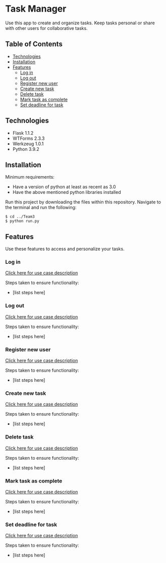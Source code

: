 # Task Manager

Use this app to create and organize tasks. Keep tasks personal or share with other users for collaborative tasks.

## Table of Contents

* [Technologies](#technologies)
* [Installation](#installation)
* [Features](#features)
  * [Log in](#log-in)
  * [Log out](#log-in)
  * [Register new user](#register-new-user)
  * [Create new task](#create-new-task)
  * [Delete task](#delete-task)
  * [Mark task as complete](#mark-task-as-complete)
  * [Set deadline for task](#set-deadline-for-task)

## Technologies

* Flask 1.1.2
* WTForms 2.3.3
* Werkzeug 1.0.1
* Python 3.9.2

## Installation

Minimum requirements:
* Have a version of python at least as recent as 3.0
* Have the above mentioned python libraries installed

Run this project by downloading the files within this repository. 
Navigate to the terminal and run the following:
```
$ cd ../Team3
$ python run.py
```

## Features

Use these features to access and personalize your tasks. 

### Log in

[Click here for use case description](../relative/link/to/Specification.md#use-case-2-name:-login)

Steps taken to ensure functionality:
* [list steps here]

### Log out

[Click here for use case description](../relative/link/to/Specification.md#use-case-6-name:-sign-out)

Steps taken to ensure functionality:
* [list steps here]

### Register new user

[Click here for use case description](../relative/link/to/Specification.md#use-case-1-name:-register-new-user)

Steps taken to ensure functionality:
* [list steps here]

### Create new task

[Click here for use case description](../relative/link/to/Specification.md#use-case-3-name:-create-a-new-task)

Steps taken to ensure functionality:
* [list steps here]

### Delete task

[Click here for use case description](../relative/link/to/Specification.md#use-case-5-name:-delete-a-task)

Steps taken to ensure functionality:
* [list steps here]

### Mark task as complete

[Click here for use case description](../relative/link/to/Specification.md#use-case-9-name:-mark-task-complete)

Steps taken to ensure functionality:
* [list steps here]

### Set deadline for task

[Click here for use case description](../relative/link/to/Specification.md#use-case-7-name:-add-a-deadline-for-a-task)

Steps taken to ensure functionality:
* [list steps here]
